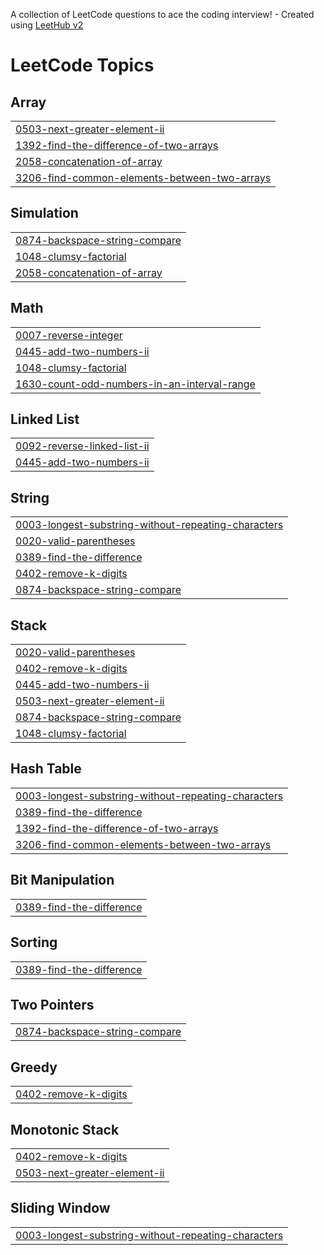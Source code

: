 A collection of LeetCode questions to ace the coding interview! - Created using [LeetHub v2](https://github.com/arunbhardwaj/LeetHub-2.0)
<!---LeetCode Topics Start-->
# LeetCode Topics
## Array
|  |
| ------- |
| [0503-next-greater-element-ii](https://github.com/Rajiv342005/LeetCodeQuestions/tree/master/0503-next-greater-element-ii) |
| [1392-find-the-difference-of-two-arrays](https://github.com/Rajiv342005/LeetCodeQuestions/tree/master/1392-find-the-difference-of-two-arrays) |
| [2058-concatenation-of-array](https://github.com/Rajiv342005/LeetCodeQuestions/tree/master/2058-concatenation-of-array) |
| [3206-find-common-elements-between-two-arrays](https://github.com/Rajiv342005/LeetCodeQuestions/tree/master/3206-find-common-elements-between-two-arrays) |
## Simulation
|  |
| ------- |
| [0874-backspace-string-compare](https://github.com/Rajiv342005/LeetCodeQuestions/tree/master/0874-backspace-string-compare) |
| [1048-clumsy-factorial](https://github.com/Rajiv342005/LeetCodeQuestions/tree/master/1048-clumsy-factorial) |
| [2058-concatenation-of-array](https://github.com/Rajiv342005/LeetCodeQuestions/tree/master/2058-concatenation-of-array) |
## Math
|  |
| ------- |
| [0007-reverse-integer](https://github.com/Rajiv342005/LeetCodeQuestions/tree/master/0007-reverse-integer) |
| [0445-add-two-numbers-ii](https://github.com/Rajiv342005/LeetCodeQuestions/tree/master/0445-add-two-numbers-ii) |
| [1048-clumsy-factorial](https://github.com/Rajiv342005/LeetCodeQuestions/tree/master/1048-clumsy-factorial) |
| [1630-count-odd-numbers-in-an-interval-range](https://github.com/Rajiv342005/LeetCodeQuestions/tree/master/1630-count-odd-numbers-in-an-interval-range) |
## Linked List
|  |
| ------- |
| [0092-reverse-linked-list-ii](https://github.com/Rajiv342005/LeetCodeQuestions/tree/master/0092-reverse-linked-list-ii) |
| [0445-add-two-numbers-ii](https://github.com/Rajiv342005/LeetCodeQuestions/tree/master/0445-add-two-numbers-ii) |
## String
|  |
| ------- |
| [0003-longest-substring-without-repeating-characters](https://github.com/Rajiv342005/LeetCodeQuestions/tree/master/0003-longest-substring-without-repeating-characters) |
| [0020-valid-parentheses](https://github.com/Rajiv342005/LeetCodeQuestions/tree/master/0020-valid-parentheses) |
| [0389-find-the-difference](https://github.com/Rajiv342005/LeetCodeQuestions/tree/master/0389-find-the-difference) |
| [0402-remove-k-digits](https://github.com/Rajiv342005/LeetCodeQuestions/tree/master/0402-remove-k-digits) |
| [0874-backspace-string-compare](https://github.com/Rajiv342005/LeetCodeQuestions/tree/master/0874-backspace-string-compare) |
## Stack
|  |
| ------- |
| [0020-valid-parentheses](https://github.com/Rajiv342005/LeetCodeQuestions/tree/master/0020-valid-parentheses) |
| [0402-remove-k-digits](https://github.com/Rajiv342005/LeetCodeQuestions/tree/master/0402-remove-k-digits) |
| [0445-add-two-numbers-ii](https://github.com/Rajiv342005/LeetCodeQuestions/tree/master/0445-add-two-numbers-ii) |
| [0503-next-greater-element-ii](https://github.com/Rajiv342005/LeetCodeQuestions/tree/master/0503-next-greater-element-ii) |
| [0874-backspace-string-compare](https://github.com/Rajiv342005/LeetCodeQuestions/tree/master/0874-backspace-string-compare) |
| [1048-clumsy-factorial](https://github.com/Rajiv342005/LeetCodeQuestions/tree/master/1048-clumsy-factorial) |
## Hash Table
|  |
| ------- |
| [0003-longest-substring-without-repeating-characters](https://github.com/Rajiv342005/LeetCodeQuestions/tree/master/0003-longest-substring-without-repeating-characters) |
| [0389-find-the-difference](https://github.com/Rajiv342005/LeetCodeQuestions/tree/master/0389-find-the-difference) |
| [1392-find-the-difference-of-two-arrays](https://github.com/Rajiv342005/LeetCodeQuestions/tree/master/1392-find-the-difference-of-two-arrays) |
| [3206-find-common-elements-between-two-arrays](https://github.com/Rajiv342005/LeetCodeQuestions/tree/master/3206-find-common-elements-between-two-arrays) |
## Bit Manipulation
|  |
| ------- |
| [0389-find-the-difference](https://github.com/Rajiv342005/LeetCodeQuestions/tree/master/0389-find-the-difference) |
## Sorting
|  |
| ------- |
| [0389-find-the-difference](https://github.com/Rajiv342005/LeetCodeQuestions/tree/master/0389-find-the-difference) |
## Two Pointers
|  |
| ------- |
| [0874-backspace-string-compare](https://github.com/Rajiv342005/LeetCodeQuestions/tree/master/0874-backspace-string-compare) |
## Greedy
|  |
| ------- |
| [0402-remove-k-digits](https://github.com/Rajiv342005/LeetCodeQuestions/tree/master/0402-remove-k-digits) |
## Monotonic Stack
|  |
| ------- |
| [0402-remove-k-digits](https://github.com/Rajiv342005/LeetCodeQuestions/tree/master/0402-remove-k-digits) |
| [0503-next-greater-element-ii](https://github.com/Rajiv342005/LeetCodeQuestions/tree/master/0503-next-greater-element-ii) |
## Sliding Window
|  |
| ------- |
| [0003-longest-substring-without-repeating-characters](https://github.com/Rajiv342005/LeetCodeQuestions/tree/master/0003-longest-substring-without-repeating-characters) |
<!---LeetCode Topics End-->
